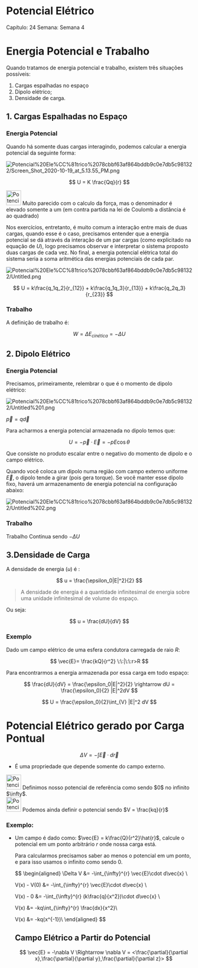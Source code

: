 # Potencial Elétrico

Capítulo: 24
Semana: Semana 4

# Energia Potencial e Trabalho

Quando tratamos de energia potencial e trabalho, existem três situações possíveis:

1. Cargas espalhadas no espaço 
2. Dipolo elétrico;
3. Densidade de carga.

## 1. Cargas Espalhadas no Espaço

### Energia Potencial

Quando há somente duas cargas interagindo, podemos calcular a energia potencial da seguinte forma:

![Potencial%20Ele%CC%81trico%2078cbbf63af864bddb9c0e7db5c981322/Screen_Shot_2020-10-19_at_5.13.55_PM.png](Potencial%20Ele%CC%81trico%2078cbbf63af864bddb9c0e7db5c981322/Screen_Shot_2020-10-19_at_5.13.55_PM.png)

$$
U = K \frac{Qq}{r}
$$

<aside>
<img src="Potencial%20Ele%CC%81trico%2078cbbf63af864bddb9c0e7db5c981322/a6ada7178c8b6b762e47f8ff1f841cfa.gif" alt="Potencial%20Ele%CC%81trico%2078cbbf63af864bddb9c0e7db5c981322/a6ada7178c8b6b762e47f8ff1f841cfa.gif" width="40px" /> Muito parecido com o calculo da força, mas o denominador é elevado somente a um (em contra partida na lei de Coulomb a distância é ao quadrado)

</aside>

Nos exercícios, entretanto, é muito comum a interação entre mais de duas cargas, quando esse é o caso, precisamos entender que a energia potencial se dá através da interação de um par cargas (como explicitado na equação de $U$), logo precisamos observar e interpretar o sistema proposto duas cargas de cada vez. No final, a energia potencial elétrica total do sistema seria a soma aritmética das energias potenciais de cada par.

![Potencial%20Ele%CC%81trico%2078cbbf63af864bddb9c0e7db5c981322/Untitled.png](Potencial%20Ele%CC%81trico%2078cbbf63af864bddb9c0e7db5c981322/Untitled.png)

$$
U = k\frac{q_1q_2}{r_{12}} + k\frac{q_1q_3}{r_{13}} + k\frac{q_2q_3}{r_{23}}
$$

### Trabalho

A definição de trabalho é:

$$
W = \Delta E_{cinética} = -\Delta U
$$

## 2. Dipolo Elétrico

### Energia Potencial

Precisamos, primeiramente, relembrar o que é o momento de dipolo elétrico:

![Potencial%20Ele%CC%81trico%2078cbbf63af864bddb9c0e7db5c981322/Untitled%201.png](Potencial%20Ele%CC%81trico%2078cbbf63af864bddb9c0e7db5c981322/Untitled%201.png)

$\vec{p} = q\vec{d}$

Para acharmos a energia potencial armazenada no dipolo temos que:

$$
U = -\vec{p} \cdot\vec{E} = -pE\cos{\theta}
$$

Que consiste no produto escalar entre o negativo do momento de dipolo e o campo elétrico.

Quando você coloca um dipolo numa região com campo externo uniforme $\vec{E}$, o dipolo tende a girar (pois gera torque). Se você manter esse dipolo fixo, haverá um armazenamento de energia potencial na configuração abaixo:

 

![Potencial%20Ele%CC%81trico%2078cbbf63af864bddb9c0e7db5c981322/Untitled%202.png](Potencial%20Ele%CC%81trico%2078cbbf63af864bddb9c0e7db5c981322/Untitled%202.png)

### Trabalho

Trabalho Continua sendo $-\Delta U$

## 3.Densidade de Carga

A densidade de energia ($u$) é :

$$
 u = \frac{\epsilon_0|E|^2}{2}
$$

> A densidade de energia é a quantidade infinitesimal de energia sobre uma unidade infinitesimal de volume do espaço.
> 

Ou seja:

$$
u = \frac{dU}{dV}
$$

### Exemplo

Dado um campo elétrico de uma esfera condutora carregada de raio $R$:

$$
\vec{E}= \frac{kQ}{r^2} \:\:|\:\:r>R
$$

Para encontrarmos a energia armazenada por essa carga em todo espaço:

$$
\frac{dU}{dV} = \frac{\epsilon_0|E|^2}{2} \rightarrow dU = \frac{\epsilon_0}{2} |E|^2dV
$$

$$
U = \frac{\epsilon_0}{2}\int_{V} |E|^2 dV
$$

# Potencial Elétrico gerado por Carga Pontual

$$
\Delta V = -\int\vec{E}\cdot d\vec{r}
$$

- É uma propriedade que depende somente do campo externo.

<aside>
<img src="Potencial%20Ele%CC%81trico%2078cbbf63af864bddb9c0e7db5c981322/8026_Anime_Surprised.png" alt="Potencial%20Ele%CC%81trico%2078cbbf63af864bddb9c0e7db5c981322/8026_Anime_Surprised.png" width="40px" /> Definimos nosso potencial de referência como sendo $0$ no infinito $\infty$.

</aside>

<aside>
<img src="Potencial%20Ele%CC%81trico%2078cbbf63af864bddb9c0e7db5c981322/LewdMegumin.png" alt="Potencial%20Ele%CC%81trico%2078cbbf63af864bddb9c0e7db5c981322/LewdMegumin.png" width="40px" /> Podemos ainda definir o potencial sendo $V = \frac{kq}{r}$

</aside>

### Exemplo:

- Um campo é dado como: $\vec{E} = k\frac{Q}{r^2}\hat{r}$, calcule o potencial em um ponto arbitrário $r$ onde nossa carga está.
    
    
    Para calcularmos precisamos saber ao menos o potencial em um ponto, e para isso usamos o infinito como sendo 0.
    
    $$
    \begin{aligned}
    \Delta V &= -\int_{\infty}^{r} \vec{E}\cdot d\vec{x} \\
    
    V(x) - V(0) &= -\int_{\infty}^{r} \vec{E}\cdot d\vec{x} \\
    
    V(x) - 0 &= -\int_{\infty}^{r} (k\frac{q}{x^2})\cdot d\vec{x} \\
    
    V(x)  &= -kq\int_{\infty}^{r} \frac{dx}{x^2}\\
    
    V(x)  &= -kq(x^{-1})\\
    \end{aligned}
    $$
    
    ## Campo Elétrico a Partir do Potencial
    
    $$
    \vec{E} = -\nabla V \Rightarrow \nabla V = <\frac{\partial}{\partial x},\frac{\partial}{\partial y},\frac{\partial}{\partial z}>
    $$
